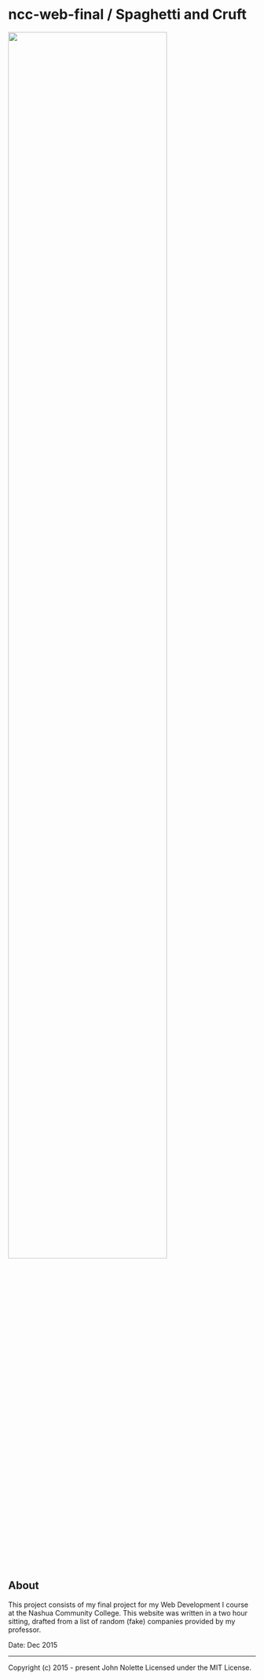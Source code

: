 # ncc-web-final / Spaghetti and Cruft

<img src="https://i.gyazo.com/bdd34a8ffda9e3a72cb3a2cfe1cd8547.png" width="80%" height="auto">

## About

This project consists of my final project for my Web Development I course at the Nashua Community College. This website was written in a two hour sitting, drafted from a list of random (fake) companies provided by my professor.

Date: Dec 2015

---

Copyright (c) 2015 - present John Nolette Licensed under the MIT License.
